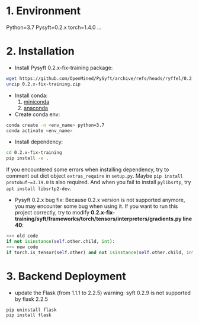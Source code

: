 # 1. Environment
Python=3.7
Pysyft=0.2.x
torch=1.4.0
...

# 2. Installation
* Install Pysyft 0.2.x-fix-training package:
```bash
wget https://github.com/OpenMined/PySyft/archive/refs/heads/ryffel/0.2.x-fix-training.zip
unzip 0.2.x-fix-training.zip
```
* Install conda: 
  1. [miniconda](https://docs.anaconda.com/free/miniconda/miniconda-install/)
  2. [anaconda](https://www.anaconda.com/download#downloads)
* Create conda env:
```bash
conda create -n <env_name> python=3.7
conda activate <env_name>
```
* Install dependency:
```bash
cd 0.2.x-fix-training
pip install -e .
```
If you encountered some errors when installing dependency, try to comment out dict object ```extras_require``` in ```setup.py```.
Maybe `pip install protobuf~=3.19.0` is also required.
And when you fail to install ```pylibsrtp```, try ```apt install libsrtp2-dev```.

* Pysyft 0.2.x bug fix:
Because 0.2.x version is not supported anymore, you may encounter some bug when using it.
If you want to run this project correctly, try to modify **0.2.x-fix-training/syft/frameworks/torch/tensors/interpreters/gradients.py line 40**:
```python
<<< old code 
if not isinstance(self.other.child, int):
>>> new code
if torch.is_tensor(self.other) and not isinstance(self.other.child, int):
```

# 3. Backend Deployment
* update the Flask (from 1.1.1 to 2.2.5)
warning: syft 0.2.9 is not supported by flask 2.2.5
```bash
pip uninstall flask
pip install flask
```


